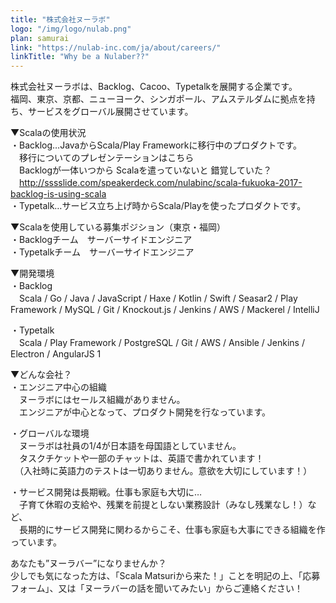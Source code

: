 ```yaml
---
title: "株式会社ヌーラボ"
logo: "/img/logo/nulab.png"
plan: samurai
link: "https://nulab-inc.com/ja/about/careers/"
linkTitle: "Why be a Nulaber??"
---
```


株式会社ヌーラボは、Backlog、Cacoo、Typetalkを展開する企業です。  
福岡、東京、京都、ニューヨーク、シンガポール、アムステルダムに拠点を持ち、サービスをグローバル展開させています。

▼Scalaの使用状況  
・Backlog…JavaからScala/Play Frameworkに移行中のプロダクトです。  
　移行についてのプレゼンテーションはこちら  
　Backlogが一体いつから Scalaを遣っていないと 錯覚していた？  
　http://sssslide.com/speakerdeck.com/nulabinc/scala-fukuoka-2017-backlog-is-using-scala  
・Typetalk…サービス立ち上げ時からScala/Playを使ったプロダクトです。


▼Scalaを使用している募集ポジション（東京・福岡）  
・Backlogチーム　サーバーサイドエンジニア  
・Typetalkチーム　サーバーサイドエンジニア


▼開発環境  
・Backlog  
　Scala / Go / Java / JavaScript / Haxe / Kotlin / Swift / Seasar2 / Play Framework / MySQL / Git / Knockout.js / Jenkins / AWS / Mackerel / IntelliJ

・Typetalk  
　Scala / Play Framework / PostgreSQL / Git / AWS / Ansible / Jenkins / Electron / AngularJS 1


▼どんな会社？  
・エンジニア中心の組織  
　ヌーラボにはセールス組織がありません。  
　エンジニアが中心となって、プロダクト開発を行なっています。

・グローバルな環境  
　ヌーラボは社員の1/4が日本語を母国語としていません。  
　タスクチケットや一部のチャットは、英語で書かれています！  
　（入社時に英語力のテストは一切ありません。意欲を大切にしています！）

・サービス開発は長期戦。仕事も家庭も大切に…  
　子育て休暇の支給や、残業を前提としない業務設計（みなし残業なし！）など、  
　長期的にサービス開発に関わるからこそ、仕事も家庭も大事にできる組織を作っています。


あなたも”ヌーラバー”になりませんか？  
少しでも気になった方は、「Scala Matsuriから来た！」ことを明記の上、「応募フォーム」、又は「ヌーラバーの話を聞いてみたい」からご連絡ください！